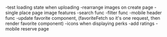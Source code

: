 -test loading state when uploading
-rearrange images on create page
-single place page image features
-search func
-filter func
-mobile header func
-update favorite component, (favoriteFetch so it's one request, then render favorite component)
-icons when displaying perks
-add ratings
-mobile reserve page
